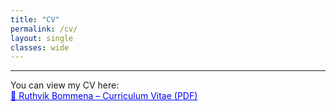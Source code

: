 ```yaml
---
title: "CV"
permalink: /cv/
layout: single
classes: wide
---
```


---

You can view my CV here:  
<a href="/assets/pdf/RuthvikBommena_FullCV_2025.pdf" target="_blank" style="color:blue;">🔗 Ruthvik Bommena – Curriculum Vitae (PDF)</a>
